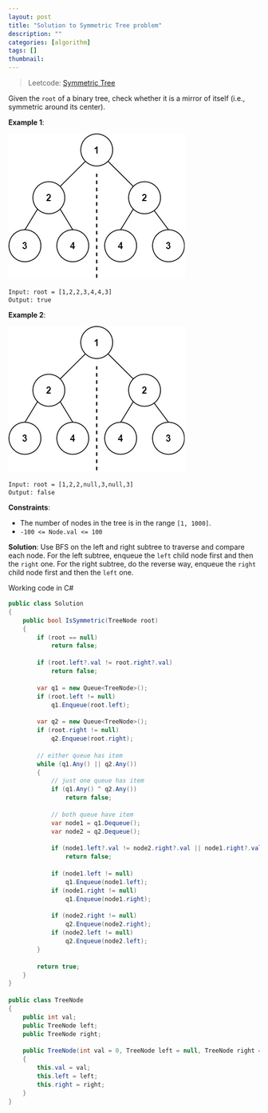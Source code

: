 ```yaml
---
layout: post
title: "Solution to Symmetric Tree problem"
description: ""
categories: [algorithm]
tags: []
thumbnail: 
---
```


> Leetcode: [Symmetric Tree](https://leetcode.com/problems/symmetric-tree/)

Given the `root` of a binary tree, check whether it is a mirror of itself (i.e., symmetric around its center).

**Example 1**:

![sample1](/files/2022-01-30-solution-to-symmetric-tree-problem/symtree1.jpg)

```
Input: root = [1,2,2,3,4,4,3]
Output: true
```

**Example 2**:

![sample1](/files/2022-01-30-solution-to-symmetric-tree-problem/symtree1.jpg)

```
Input: root = [1,2,2,null,3,null,3]
Output: false
```

**Constraints**:
- The number of nodes in the tree is in the range `[1, 1000]`.
- `-100 <= Node.val <= 100`

<!-- more -->

**Solution**: Use BFS on the left and right subtree to traverse and compare each node. For the left
subtree, enqueue the `left` child node first and then the `right` one. For the right subtree, do the
reverse way, enqueue the `right` child node first and then the `left` one.

Working code in C#

```csharp
public class Solution
{
    public bool IsSymmetric(TreeNode root)
    {
        if (root == null)
            return false;

        if (root.left?.val != root.right?.val)
            return false;

        var q1 = new Queue<TreeNode>();
        if (root.left != null)
            q1.Enqueue(root.left);

        var q2 = new Queue<TreeNode>();
        if (root.right != null)
            q2.Enqueue(root.right);

        // either queue has item
        while (q1.Any() || q2.Any())
        {
            // just one queue has item
            if (q1.Any() ^ q2.Any())
                return false;

            // both queue have item
            var node1 = q1.Dequeue();
            var node2 = q2.Dequeue();

            if (node1.left?.val != node2.right?.val || node1.right?.val != node2.left?.val)
                return false;

            if (node1.left != null)
                q1.Enqueue(node1.left);
            if (node1.right != null)
                q1.Enqueue(node1.right);

            if (node2.right != null)
                q2.Enqueue(node2.right);
            if (node2.left != null)
                q2.Enqueue(node2.left);
        }

        return true;
    }
}

public class TreeNode
{
    public int val;
    public TreeNode left;
    public TreeNode right;

    public TreeNode(int val = 0, TreeNode left = null, TreeNode right = null)
    {
        this.val = val;
        this.left = left;
        this.right = right;
    }
}
```
